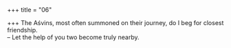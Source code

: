 +++
title = "06"

+++
The Aśvins, most often summoned on their journey, do I beg for closest  friendship.  
– Let the help of you two become truly nearby. 